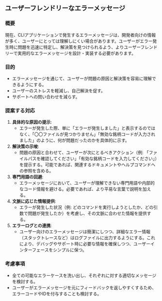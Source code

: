 ## ユーザーフレンドリーなエラーメッセージ

### 概要
現在、CLIアプリケーションで発生するエラーメッセージは、開発者向けの情報が多く、ユーザーにとっては理解しにくい場合があります。ユーザーがエラー発生時に問題を迅速に特定し、解決策を見つけられるよう、よりユーザーフレンドリーで実用的なエラーメッセージを設計・実装する必要があります。

### 目的
- エラーメッセージを通じて、ユーザーが問題の原因と解決策を容易に理解できるようにする。
- ユーザーのストレスを軽減し、自己解決を促す。
- サポートへの問い合わせを減らす。

### 提案する対応
1. **具体的な原因の提示**: 
   - エラーが発生した際、単に「エラーが発生しました」と表示するのではなく、「〇〇ファイルが見つかりません」「無効な銘柄コードが入力されました」のように、何が問題だったのかを具体的に示す。
2. **解決策の示唆**: 
   - 問題の原因と合わせて、ユーザーが次にとるべきアクション（例: 「ファイルパスを確認してください」「有効な銘柄コードを入力してください」）を提示する。可能であれば、関連するドキュメントやヘルプコマンドへの参照を含める。
3. **専門用語の回避**: 
   - エラーメッセージにおいて、ユーザーが理解できない専門用語や内部的なコード情報を避ける。必要であれば、より平易な言葉で説明を加える。
4. **文脈に応じた情報提供**: 
   - エラーが発生した状況（例: どのコマンドを実行しようとしたか、どの引数で問題が発生したか）を考慮し、その文脈に合わせた情報を提供する。
5. **エラーログとの連携**: 
   - ユーザー向けのエラーメッセージは簡潔にしつつ、詳細なエラー情報（スタックトレースなど）はログファイルに出力するようにする。これにより、デバッグやサポート時に必要な情報を確保しつつ、ユーザーインターフェースをシンプルに保つ。

### 考慮事項
- 全ての可能なエラーケースを洗い出し、それぞれに対する適切なメッセージを検討する。
- ユーザーがエラーメッセージを元にフィードバックを返しやすくするため、エラーコードやIDを付与することも検討する。
